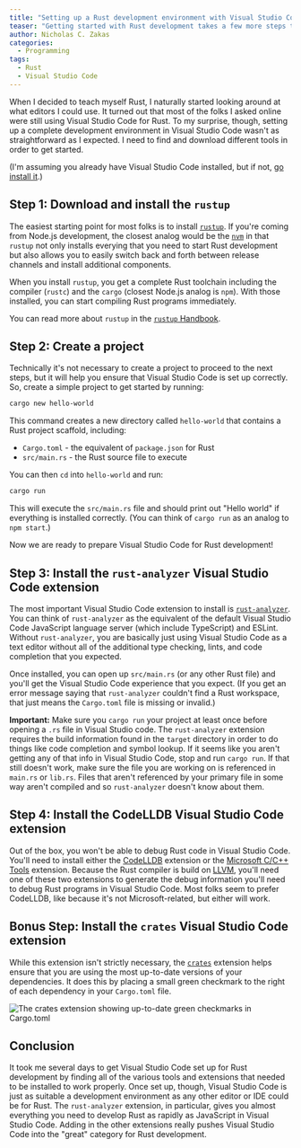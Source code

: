 ```yaml
---
title: "Setting up a Rust development environment with Visual Studio Code"
teaser: "Getting started with Rust development takes a few more steps than with other web-based programming languages."
author: Nicholas C. Zakas
categories:
  - Programming
tags:
  - Rust
  - Visual Studio Code
---
```


When I decided to teach myself Rust, I naturally started looking around at what editors I could use. It turned out that most of the folks I asked online were still using Visual Studio Code for Rust. To my surprise, though, setting up a complete development environment in Visual Studio Code wasn't as straightforward as I expected. I need to find and download different tools in order to get started.

(I'm assuming you already have Visual Studio Code installed, but if not, [go install it](https://code.visualstudio.com).)

## Step 1: Download and install the `rustup`

The easiest starting point for most folks is to install [`rustup`](https://rustup.rs/). If you're coming from Node.js development, the closest analog would be the [`nvm`](https://nvm.sh) in that `rustup` not only installs everying that you need to start Rust development but also allows you to easily switch back and forth between release channels and install additional components.

When you install `rustup`, you get a complete Rust toolchain including the compiler (`rustc`) and the `cargo` (closest Node.js analog is `npm`). With those installed, you can start compiling Rust programs immediately.

You can read more about `rustup` in the [`rustup` Handbook](https://rust-lang.github.io/rustup/index.html).

## Step 2: Create a project

Technically it's not necessary to create a project to proceed to the next steps, but it will help you ensure that Visual Studio Code is set up correctly. So, create a simple project to get started by running:

```bash
cargo new hello-world
```

This command creates a new directory called `hello-world` that contains a Rust project scaffold, including:

* `Cargo.toml` - the equivalent of `package.json` for Rust
* `src/main.rs` - the Rust source file to execute

You can then `cd` into `hello-world` and run:

```bash
cargo run
```

This will execute the `src/main.rs` file and should print out "Hello world" if everything is installed correctly. (You can think of `cargo run` as an analog to `npm start`.)

Now we are ready to prepare Visual Studio Code for Rust development!

## Step 3: Install the `rust-analyzer` Visual Studio Code extension

The most important Visual Studio Code extension to install is [`rust-analyzer`](https://marketplace.visualstudio.com/items?itemName=rust-lang.rust-analyzer). You can think of `rust-analyzer` as the equivalent of the default Visual Studio Code JavaScript language server (which include TypeScript) and ESLint. Without `rust-analyzer`, you are basically just using Visual Studio Code as a text editor without all of the additional type checking, lints, and code completion that you expected.

Once installed, you can open up `src/main.rs` (or any other Rust file) and you'll get the Visual Studio Code experience that you expect. (If you get an error message saying that `rust-analyzer` couldn't find a Rust workspace, that just means the `Cargo.toml` file is missing or invalid.)

**Important:** Make sure you `cargo run` your project at least once before opening a `.rs` file in Visual Studio code. The `rust-analyzer` extension requires the build information found in the `target` directory in order to do things like code completion and symbol lookup. If it seems like you aren't getting any of that info in Visual Studio Code, stop and run `cargo run`. If that still doesn't work, make sure the file you are working on is referenced in `main.rs` or `lib.rs`. Files that aren't referenced by your primary file in some way aren't compiled and so `rust-analyzer` doesn't know about them.

## Step 4: Install the CodeLLDB Visual Studio Code extension

Out of the box, you won't be able to debug Rust code in Visual Studio Code. You'll need to install either the [CodeLLDB](https://marketplace.visualstudio.com/items?itemName=vadimcn.vscode-lldb) extension or the [Microsoft C/C++ Tools](https://marketplace.visualstudio.com/items?itemName=ms-vscode.cpptools) extension. Because the Rust compiler is build on [LLVM](https://llvm.org/), you'll need one of these two extensions to generate the debug information you'll need to debug Rust programs in Visual Studio Code. Most folks seem to prefer CodeLLDB, like because it's not Microsoft-related, but either will work.

## Bonus Step: Install the `crates` Visual Studio Code extension

While this extension isn't strictly necessary, the [`crates`](https://marketplace.visualstudio.com/items?itemName=serayuzgur.crates) extension helps ensure that you are using the most up-to-date versions of your dependencies. It does this by placing a small green checkmark to the right of each dependency in your `Cargo.toml` file. 

![The crates extension showing up-to-date green checkmarks in Cargo.toml](https://humanwhocodes.com/images/posts/2022/rust-crates-extension.png)

## Conclusion

It took me several days to get Visual Studio Code set up for Rust development by finding all of the various tools and extensions that needed to be installed to work properly. Once set up, though, Visual Studio Code is just as suitable a development environment as any other editor or IDE could be for Rust. The `rust-analyzer` extension, in particular, gives you almost everything you need to develop Rust as rapidly as JavaScript in Visual Studio Code. Adding in the other extensions really pushes Visual Studio Code into the "great" category for Rust development.
